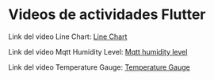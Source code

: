 # Videos de actividades Flutter

Link del video Line Chart: [Line Chart](https://drive.google.com/file/d/1GS1t-ZlsRFDs5ndqGbypu7MjZ2SWNRpv/view?usp=sharing)

Link del video Mqtt Humidity Level: [Mqtt humidity level](https://drive.google.com/file/d/1H2IHG9JfwP2rhRGA6erXwny1QHfGVI60/view?usp=sharing)

Link del video Temperature Gauge: [Temperature Gauge](https://drive.google.com/file/d/1H4WRJMMzwcm1t27YuqEXTaJMkrc7kDvO/view?usp=sharing)
